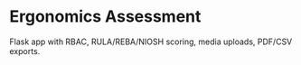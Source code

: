 ﻿# Ergonomics Assessment

Flask app with RBAC, RULA/REBA/NIOSH scoring, media uploads, PDF/CSV exports.
